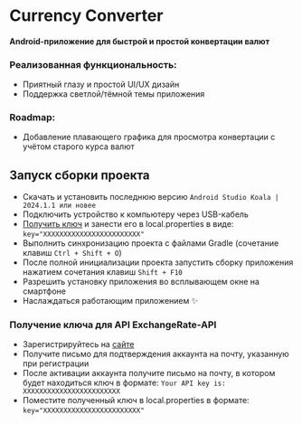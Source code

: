 # Currency Converter
#### Android-приложение для быстрой и простой конвертации валют
### Реализованная функциональность:
- Приятный глазу и простой UI/UX дизайн
- Поддержка светлой/тёмной темы приложения
### Roadmap:
- Добавление плавающего графика для просмотра конвертации с учётом старого курса валют

## Запуск сборки проекта
- Скачать и установить последнюю версию ```Android Studio Koala | 2024.1.1 или новее```
- Подключить устройство к компьютеру через USB-кабель
- [Получить ключ](#получение-ключа-для-api-exchangerate-api) и занести его в local.properties в виде: ```key="XXXXXXXXXXXXXXXXXXXXXXXX"```
- Выполнить синхронизацию проекта с файлами Gradle (сочетание клавиш ```Ctrl + Shift + O```)
- После полной инициализации проекта запустить сборку приложения нажатием сочетания клавиш ```Shift + F10```
- Разрешить установку приложения во всплывающем окне на смартфоне
- Наслаждаться работающим приложением ✨

### Получение ключа для API ExchangeRate-API
- Зарегистрируйтесь на [сайте](https://app.exchangerate-api.com/sign-up)
- Получите письмо для подтверждения аккаунта на почту, указанную при регистрации
- После активации аккаунта получите письмо на почту, в котором будет находиться ключ в формате: ```Your API key is: XXXXXXXXXXXXXXXXXXXXXXXX```
- Поместите полученный ключ в local.properties в формате: ```key="XXXXXXXXXXXXXXXXXXXXXXXX"```

